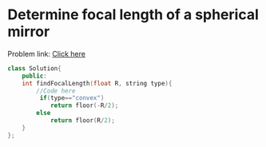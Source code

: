# Determine focal length of a spherical mirror

Problem link: [Click here](https://www.geeksforgeeks.org/problems/determine-focal-length-of-a-spherical-mirror5415/1?page=6&difficulty=School&sortBy=submissions)

```cpp
class Solution{
	public:
	int findFocalLength(float R, string type){
	    //Code here
	     if(type=="convex")
            return floor(-R/2);
        else
            return floor(R/2);
	}
};
```
